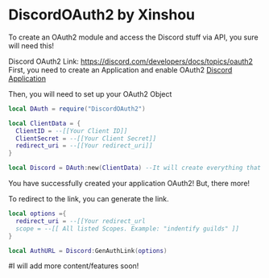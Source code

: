 # DiscordOAuth2 by Xinshou

To create an OAuth2 module and access the Discord stuff via API, you sure will need this!

Discord OAuth2 Link: https://discord.com/developers/docs/topics/oauth2
First, you need to create an Application and enable OAuth2 [Discord Application](https://discord.com/developers/applications)

Then, you will need to set up your OAuth2 Object

```Lua
local DAuth = require("DiscordOAuth2")

local ClientData = {
  ClientID = --[[Your Client ID]]
  ClientSecret = --[[Your Client Secret]]
  redirect_uri = --[[Your redirect_uri]]
}

local Discord = DAuth:new(ClientData) --It will create everything that is needed. Already included the path.
```

You have successfully created your application OAuth2! But, there more!

To redirect to the link, you can generate the link.

```Lua
local options ={
  redirect_uri = --[[Your redirect_url
  scope = --[[ All listed Scopes. Example: "indentify guilds" ]]
}

local AuthURL = Discord:GenAuthLink(options)
```

#I will add more content/features soon!
